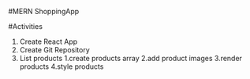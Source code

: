 #MERN ShoppingApp

#Activities

1. Create React App
2. Create Git Repository
3. List products
   1.create products array
   2.add product images
   3.render products
   4.style products
